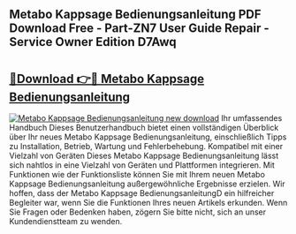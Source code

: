 ## Metabo Kappsage Bedienungsanleitung PDF Download Free - Part-ZN7 User Guide Repair - Service Owner Edition D7Awq

# <h2><a href="http://df37h1e.blite.top/?on=Metabo+Kappsage+Bedienungsanleitung">🔗Download 👉🔴 Metabo Kappsage Bedienungsanleitung</a></h2>

[![Metabo Kappsage Bedienungsanleitung new download](https://i.imgur.com/lujVjoI.png)](http://df37h1e.blite.top/?on=Metabo+Kappsage+Bedienungsanleitung)
Ihr umfassendes Handbuch Dieses Benutzerhandbuch bietet einen vollständigen Überblick über Ihr neues Metabo Kappsage Bedienungsanleitung, einschließlich Tipps zu Installation, Betrieb, Wartung und Fehlerbehebung. Kompatibel mit einer Vielzahl von Geräten Dieses Metabo Kappsage Bedienungsanleitung lässt sich nahtlos in eine Vielzahl von Geräten und Plattformen integrieren. Mit Funktionen wie der Funktionsliste können Sie mit Ihrem neuen Metabo Kappsage Bedienungsanleitung außergewöhnliche Ergebnisse erzielen. Wir hoffen, dass der Metabo Kappsage BedienungsanleitungD ein hilfreicher Begleiter war, wenn Sie die Funktionen Ihres neuen Artikels erkunden. Wenn Sie Fragen oder Bedenken haben, zögern Sie bitte nicht, sich an unser Kundendienstteam zu wenden.
